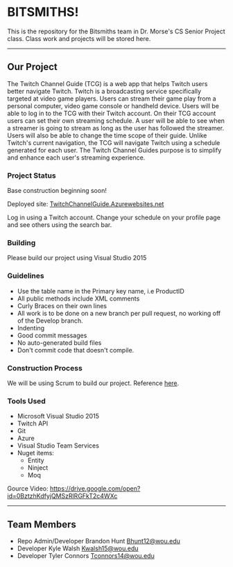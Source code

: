 # BITSMITHS!

This is the repository for the Bitsmiths team in Dr. Morse's CS Senior Project class.
Class work and projects will be stored here. 

* * *

## Our Project
The Twitch Channel Guide (TCG) is a web app that helps Twitch users better navigate Twitch. Twitch is a broadcasting service specifically targeted at video game players. Users can stream their game play from a personal computer, video game console or handheld device. Users will be able to log in to the TCG with their Twitch account. On their TCG account users can set their own streaming schedule. A user will be able to see when a streamer is going to stream as long as the user has followed the streamer. Users will also  be able to change the time scope of their guide. Unlike Twitch's current navigation, the TCG will navigate Twitch using a schedule generated for each user. The Twitch Channel Guides purpose is to simplify and enhance each user's streaming experience.

### Project Status
Base construction beginning soon!

Deployed site: [TwitchChannelGuide.Azurewebsites.net](TwitchChannelGuide.Azurewebsites.net)

Log in using a Twitch account. Change your schedule on your profile page and see others using the search bar.

### Building
Please build our project using Visual Studio 2015

### Guidelines
* Use the table name in the Primary key name, i.e ProductID
* All public methods include XML comments
* Curly Braces on their own lines
* All work is to be done on a new branch per pull request, no working off of the Develop branch.
* Indenting
* Good commit messages
* No auto-generated build files
* Don't commit code that doesn't compile.

### Construction Process
We will be using Scrum to build our project. Reference [here](http://scrumreferencecard.com/ScrumReferenceCard.pdf).

### Tools Used
* Microsoft Visual Studio 2015
* Twitch API
* Git
* Azure
* Visual Studio Team Services
* Nuget items:
    * Entity
    * Ninject
    * Moq
    

Gource Video: https://drive.google.com/open?id=0BztzhKdfyjQMSzRlRGFkT2c4WXc

* * *

## Team Members
* Repo Admin/Developer Brandon Hunt Bhunt12@wou.edu
* Developer Kyle Walsh Kwalsh15@wou.edu
* Developer Tyler Connors Tconnors14@wou.edu